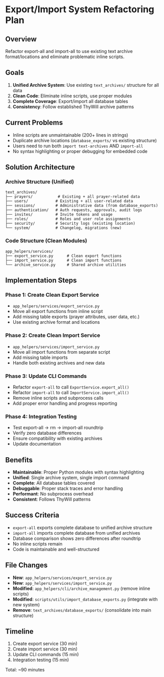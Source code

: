 # Export/Import System Refactoring Plan

## Overview
Refactor export-all and import-all to use existing text archive format/locations and eliminate problematic inline scripts.

## Goals
1. **Unified Archive System**: Use existing `text_archives/` structure for all data
2. **Clean Code**: Eliminate inline scripts, use proper modules  
3. **Complete Coverage**: Export/import all database tables
4. **Consistency**: Follow established ThyWill archive patterns

## Current Problems
- Inline scripts are unmaintainable (200+ lines in strings)
- Duplicate archive locations (`database_exports/` vs existing structure)
- Users need to run both `import text-archives` AND `import-all`
- No syntax highlighting or proper debugging for embedded code

## Solution Architecture

### Archive Structure (Unified)
```
text_archives/
├── prayers/           # Existing + all prayer-related data
├── users/            # Existing + all user-related data
├── sessions/         # Administrative data (from database_exports)
├── authentication/   # Auth requests, approvals, audit logs
├── invites/          # Invite tokens and usage
├── roles/            # Roles and user role assignments
├── security/         # Security logs (existing location)
└── system/           # Changelog, migrations (new)
```

### Code Structure (Clean Modules)
```
app_helpers/services/
├── export_service.py      # Clean export functions
├── import_service.py      # Clean import functions
└── archive_service.py     # Shared archive utilities
```

## Implementation Steps

### Phase 1: Create Clean Export Service
- `app_helpers/services/export_service.py`
- Move all export functions from inline script
- Add missing table exports (prayer attributes, user data, etc.)
- Use existing archive format and locations

### Phase 2: Create Clean Import Service  
- `app_helpers/services/import_service.py`
- Move all import functions from separate script
- Add missing table imports
- Handle both existing archives and new data

### Phase 3: Update CLI Commands
- Refactor `export-all` to call `ExportService.export_all()`
- Refactor `import-all` to call `ImportService.import_all()`
- Remove inline scripts and subprocess calls
- Add proper error handling and progress reporting

### Phase 4: Integration Testing
- Test export-all → rm → import-all roundtrip
- Verify zero database differences
- Ensure compatibility with existing archives
- Update documentation

## Benefits
- **Maintainable**: Proper Python modules with syntax highlighting
- **Unified**: Single archive system, single import command
- **Complete**: All database tables covered
- **Debuggable**: Proper stack traces and error handling
- **Performant**: No subprocess overhead
- **Consistent**: Follows ThyWill patterns

## Success Criteria
- `export-all` exports complete database to unified archive structure
- `import-all` imports complete database from unified archives
- Database comparison shows zero differences after roundtrip
- No inline scripts remain
- Code is maintainable and well-structured

## File Changes
- **New**: `app_helpers/services/export_service.py`
- **New**: `app_helpers/services/import_service.py`  
- **Modified**: `app_helpers/cli/archive_management.py` (remove inline scripts)
- **Modified**: `scripts/utils/import_database_exports.py` (integrate with new system)
- **Remove**: `text_archives/database_exports/` (consolidate into main structure)

## Timeline
1. Create export service (30 min)
2. Create import service (30 min)  
3. Update CLI commands (15 min)
4. Integration testing (15 min)

Total: ~90 minutes